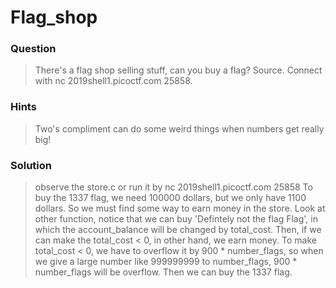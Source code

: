 # Flag_shop

### Question
> There's a flag shop selling stuff, can you buy a flag? Source. Connect with nc 2019shell1.picoctf.com 25858.

### Hints
> Two's compliment can do some weird things when numbers get really big!

### Solution
> observe the store.c or run it by nc 2019shell1.picoctf.com 25858
> To buy the 1337 flag, we need 100000 dollars, but we only have 1100 dollars. So we must find some  way to earn money in the store.
> Look at other function, notice that we can buy 'Defintely not the flag Flag', in which the account_balance will be changed by total_cost.  Then, if we can make the total_cost < 0, in other hand, we earn money.
> To make total_cost < 0, we have to overflow it by 900 * number_flags, so when we give a large number like 999999999 to number_flags, 900 * number_flags will be overflow.
> Then we can buy the 1337 flag.
 
